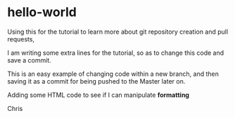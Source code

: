 # hello-world
Using this for the tutorial to learn more about git repository creation and pull requests,<p>
I am writing some extra lines for the tutorial, so as to change this code and save a commit.<p>
This is an easy example of changing code within a new branch, and then saving it as a commit for being pushed to the Master later on.<p>
  Adding some HTML code to see if I can manipulate <b>formatting</b>
<p>
Chris
